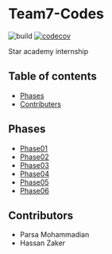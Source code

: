 # Team7-Codes
![build](https://github.com/Star-Academy/Team7-Codes/workflows/build/badge.svg?branch=master)
[![codecov](https://codecov.io/gh/Star-Academy/Team7-Codes/branch/master/graph/badge.svg)](https://codecov.io/gh/Star-Academy/Team7-Codes)

Star academy internship 

## Table of contents
- [Phases](#Phases)
- [Contributers](#Contributers)

## Phases
- [Phase01](https://github.com/Star-Academy/codestar-internship/blob/master/Projects/Phase01-Search.md)
- [Phase02](https://github.com/Star-Academy/codestar-internship/blob/master/Projects/Phase02-CodeReview.md)
- [Phase03](https://github.com/Star-Academy/codestar-internship/blob/master/Projects/Phase03-UnitTest.md)
- [Phase04](https://github.com/Star-Academy/codestar-internship/blob/master/Projects/Phase04-CSharp/Phase04-CSharp.md)
- [Phase05](https://github.com/Star-Academy/codestar-internship/blob/master/Projects/Phase05-TDD/Phase05-TDD.md)
- [Phase06](https://github.com/Star-Academy/codestar-internship/blob/master/Projects/Phase06-CICD/Phase06-CICD.md)

## Contributors
- Parsa Mohammadian
- Hassan Zaker
